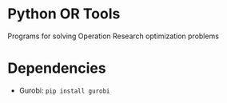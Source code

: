 # Python OR Tools
Programs for solving Operation Research optimization problems
# Dependencies 
* Gurobi: `pip install gurobi`

